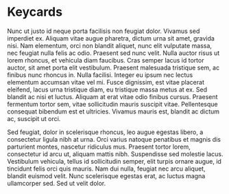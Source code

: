 # Keycards

Nunc ut justo id neque porta facilisis non feugiat dolor. Vivamus sed imperdiet ex. Aliquam vitae augue pharetra, dictum urna sit amet, gravida nisi. Nam elementum, orci non blandit aliquet, nunc elit vulputate massa, nec feugiat nulla felis ac odio. Praesent sed nunc velit. Nulla auctor risus ut lorem rhoncus, et vehicula diam faucibus. Cras semper lacus id tortor auctor, sit amet porta elit vestibulum. Praesent malesuada tristique sem, ac finibus nunc rhoncus in. Nulla facilisi. Integer eu ipsum nec lectus elementum accumsan vitae vel mi. Fusce dignissim, est vitae placerat eleifend, lacus urna tristique diam, eu tristique massa metus at ex. Sed blandit ac nisi et luctus. Aliquam at erat vitae odio finibus cursus. Praesent fermentum tortor sem, vitae sollicitudin mauris suscipit vitae. Pellentesque consequat bibendum est et ultricies. Vivamus mauris est, blandit ac dictum ac, suscipit ut orci.

Sed feugiat, dolor in scelerisque rhoncus, leo augue egestas libero, a consectetur ligula nibh at urna. Orci varius natoque penatibus et magnis dis parturient montes, nascetur ridiculus mus. Praesent tortor lorem, consectetur id arcu ut, aliquam mattis nibh. Suspendisse sed molestie lacus. Vestibulum vehicula, tellus id sollicitudin semper, elit turpis ornare augue, id tincidunt felis orci quis mauris. Nam dui nulla, feugiat nec arcu aliquet, blandit euismod velit. Nunc scelerisque egestas erat, ac luctus magna ullamcorper sed. Sed ut velit dolor.
